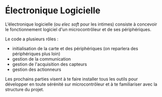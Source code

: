 # Électronique Logicielle

L’électronique logicielle (ou *elec soft* pour les intimes) consiste à concevoir le fonctionnement logiciel d'un microcontrôleur et de ses périphériques.

Le code a plusieurs rôles :

* initialisation de la carte et des périphériques (on reparlera des périphériques plus loin)
* gestion de la communication
* gestion de l'acquisition des capteurs
* gestion des actionneurs

Les prochains parties visent à te faire installer tous les outils pour développer en toute sérénité sur microcontrôleur et à te familiariser avec la structure du projet.

